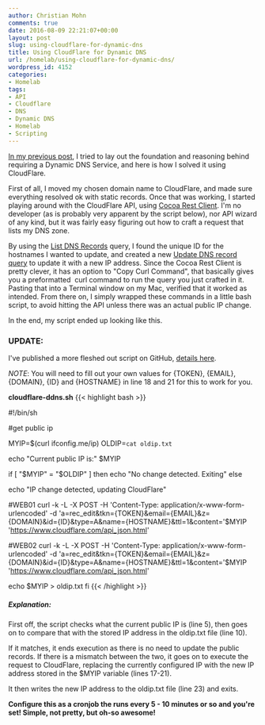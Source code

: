 ```yaml
---
author: Christian Mohn
comments: true
date: 2016-08-09 22:21:07+00:00
layout: post
slug: using-cloudflare-for-dynamic-dns
title: Using CloudFlare for Dynamic DNS
url: /homelab/using-cloudflare-for-dynamic-dns/
wordpress_id: 4152
categories:
- Homelab
tags:
- API
- Cloudflare
- DNS
- Dynamic DNS
- Homelab
- Scripting
---
```


[In my previous post](http://vninja.net/homelab/dynamic-dns-requirements/), I tried to lay out the foundation and reasoning behind requiring a Dynamic DNS Service, and here is how I solved it using CloudFlare.

First of all, I moved my chosen domain name to CloudFlare, and made sure everything resolved ok with static records. Once that was working, I started playing around with the CloudFlare API, using [Cocoa Rest Client](http://mmattozzi.github.io/cocoa-rest-client/). I'm no developer (as is probably very apparent by the script below), nor API wizard of any kind, but it was fairly easy figuring out how to craft a request that lists my DNS zone.

<!--more-->


By using the [List DNS Records](https://api.cloudflare.com/#dns-records-for-a-zone-list-dns-records) query, I found the unique ID for the hostnames I wanted to update, and created a new [Update DNS record query](https://api.cloudflare.com/#dns-records-for-a-zone-update-dns-record) to update it with a new IP address. Since the Cocoa Rest Client is pretty clever, it has an option to "Copy Curl Command", that basically gives you a preformatted  curl command to run the query you just crafted in it. Pasting that into a Terminal window on my Mac, verified that it worked as intended. From there on, I simply wrapped these commands in a little bash script, to avoid hitting the API unless there was an actual public IP change.

In the end, my script ended up looking like this.

### UPDATE:
I've published a more fleshed out script on GitHub, [details here](http://vninja.net/homelab/cloudflare-dynamic-dns-update-script-cf-ddns-sh/).

_NOTE_: You will need to fill out your own values for {TOKEN}, {EMAIL}, {DOMAIN}, {ID} and {HOSTNAME} in line 18 and 21 for this to work for you. 

**cloudflare-ddns.sh**
{{< highlight bash >}}

#!/bin/sh

#get public ip

MYIP=$(curl ifconfig.me/ip)
OLDIP=`cat oldip.txt`

echo "Current public IP is:" $MYIP

if [ "$MYIP" = "$OLDIP" ]
then
echo "No change detected. Exiting"
else

echo "IP change detected, updating CloudFlare"

#WEB01
curl -k -L -X POST -H 'Content-Type: application/x-www-form-urlencoded' -d 'a=rec_edit&tkn={TOKEN}&email={EMAIL}&z={DOMAIN}&id={ID}&type=A&name={HOSTNAME}&ttl=1&content='$MYIP 'https://www.cloudflare.com/api_json.html'

#WEB02
curl -k -L -X POST -H 'Content-Type: application/x-www-form-urlencoded' -d 'a=rec_edit&tkn={TOKEN}&email={EMAIL}&z={DOMAIN}&id={ID}&type=A&name={HOSTNAME}&ttl=1&content='$MYIP 'https://www.cloudflare.com/api_json.html'

echo $MYIP > oldip.txt
fi
{{< /highlight >}}



##### Explanation:



First off, the script checks what the current public IP is (line 5), then goes on to compare that with the stored IP address in the oldip.txt file (line 10).

If it matches, it ends execution as there is no need to update the public records. If there is a mismatch between the two, it goes on to execute the request to CloudFlare, replacing the currently configured IP with the new IP address stored in the $MYIP variable (lines 17-21).

It then writes the new IP address to the oldip.txt file (line 23) and exits.

**Configure this as a cronjob the runs every 5 - 10 minutes or so and you're set! Simple, not pretty, but oh-so awesome!**
